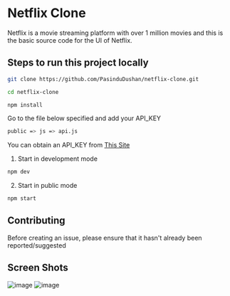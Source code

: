 # Netflix Clone

Netflix is a movie streaming platform with over 1 million movies and this is the basic source code for the UI of Netflix. 

## Steps to run this project locally

```bash
git clone https://github.com/PasinduDushan/netflix-clone.git
```
```bash
cd netflix-clone
```
```bash
npm install
```
Go to the file below specified and add your API_KEY

```bash
public => js => api.js
```
You can obtain an API_KEY from [This Site](https://www.themoviedb.org/)

1. Start in development mode

```bash
npm dev
```
2. Start in public mode
```bash
npm start
```

## Contributing

Before creating an issue, please ensure that it hasn't already been reported/suggested

## Screen Shots

![image](https://user-images.githubusercontent.com/57533877/130921139-7e1418a8-e20c-49cd-b8e3-43b9ca779636.png)
![image](https://user-images.githubusercontent.com/57533877/130800287-8eccea95-6589-4dd3-97ad-f3db14ca1a50.png)
